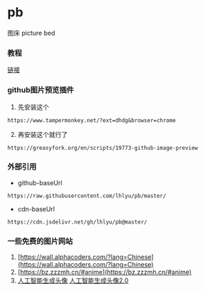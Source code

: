 # pb
图床 picture bed

### 教程
[链接](https://blog.iljw.me/2019/05/jsdelivr-cdn-github.html)


### github图片预览插件

1. 先安装这个
```
https://www.tampermonkey.net/?ext=dhdg&browser=chrome
```
2. 再安装这个就行了
```
https://greasyfork.org/en/scripts/19773-github-image-preview
```

### 外部引用

- github-baseUrl

```
https://raw.githubusercontent.com/lhlyu/pb/master/
```

- cdn-baseUrl

```
https://cdn.jsdelivr.net/gh/lhlyu/pb@master/
```

### 一些免费的图片网站
1. [https://wall.alphacoders.com/?lang=Chinese](https://wall.alphacoders.com/?lang=Chinese)
2. [https://bz.zzzmh.cn/#anime](https://bz.zzzmh.cn/#anime)
3. [人工智能生成头像](https://www.thiswaifudoesnotexist.net/)  [人工智能生成头像2.0](https://www.obormot.net/demos/these-waifus-do-not-exist-v2-alt)
